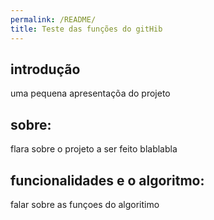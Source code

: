 ```yaml
---
permalink: /README/
title: Teste das funções do gitHib
---
```


## introdução
uma pequena apresentaçõa do projeto

## sobre:
flara sobre o projeto a ser feito blablabla

## funcionalidades e o algoritmo: 
falar sobre as funçoes do algoritimo